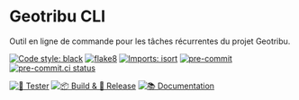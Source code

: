 # Geotribu CLI

Outil en ligne de commande pour les tâches récurrentes du projet Geotribu.

[![Code style: black](https://img.shields.io/badge/code%20style-black-000000.svg)](https://github.com/psf/black)
[![flake8](https://img.shields.io/badge/linter-flake8-green)](https://flake8.pycqa.org/)
[![Imports: isort](https://img.shields.io/badge/%20imports-isort-%231674b1?style=flat&labelColor=ef8336)](https://pycqa.github.io/isort/)
[![pre-commit](https://img.shields.io/badge/pre--commit-enabled-brightgreen?logo=pre-commit&logoColor=white)](https://github.com/pre-commit/pre-commit)
[![pre-commit.ci status](https://results.pre-commit.ci/badge/github/geotribu/cli/main.svg)](https://results.pre-commit.ci/latest/github/geotribu/cli/main)

[![🎳 Tester](https://github.com/geotribu/cli/actions/workflows/tests.yml/badge.svg)](https://github.com/geotribu/cli/actions/workflows/tests.yml)
[![📦 Build & 🚀 Release](https://github.com/geotribu/cli/actions/workflows/build_release.yml/badge.svg)](https://github.com/geotribu/cli/actions/workflows/build_release.yml)
[![📚 Documentation](https://github.com/geotribu/cli/actions/workflows/documentation.yml/badge.svg)](https://github.com/geotribu/cli/actions/workflows/documentation.yml)
